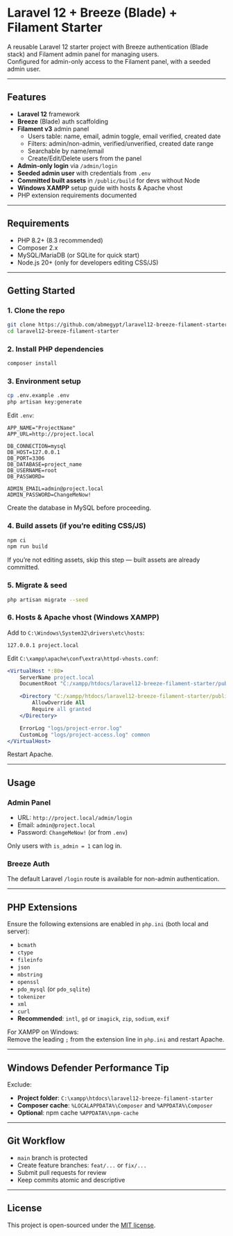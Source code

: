# Laravel 12 + Breeze (Blade) + Filament Starter

A reusable Laravel 12 starter project with Breeze authentication (Blade stack) and Filament admin panel for managing users.  
Configured for admin-only access to the Filament panel, with a seeded admin user.

---

## Features

- **Laravel 12** framework
- **Breeze** (Blade) auth scaffolding
- **Filament v3** admin panel
  - Users table: name, email, admin toggle, email verified, created date
  - Filters: admin/non-admin, verified/unverified, created date range
  - Searchable by name/email
  - Create/Edit/Delete users from the panel
- **Admin-only login** via `/admin/login`
- **Seeded admin user** with credentials from `.env`
- **Committed built assets** in `/public/build` for devs without Node
- **Windows XAMPP** setup guide with hosts & Apache vhost
- PHP extension requirements documented

---

## Requirements

- PHP 8.2+ (8.3 recommended)
- Composer 2.x
- MySQL/MariaDB (or SQLite for quick start)
- Node.js 20+ (only for developers editing CSS/JS)

---

## Getting Started

### 1. Clone the repo
```bash
git clone https://github.com/abmegypt/laravel12-breeze-filament-starter.git
cd laravel12-breeze-filament-starter
```

### 2. Install PHP dependencies
```bash
composer install
```

### 3. Environment setup
```bash
cp .env.example .env
php artisan key:generate
```
Edit `.env`:
```
APP_NAME="ProjectName"
APP_URL=http://project.local

DB_CONNECTION=mysql
DB_HOST=127.0.0.1
DB_PORT=3306
DB_DATABASE=project_name
DB_USERNAME=root
DB_PASSWORD=

ADMIN_EMAIL=admin@project.local
ADMIN_PASSWORD=ChangeMeNow!
```

Create the database in MySQL before proceeding.

### 4. Build assets (if you’re editing CSS/JS)
```bash
npm ci
npm run build
```
If you’re not editing assets, skip this step — built assets are already committed.

### 5. Migrate & seed
```bash
php artisan migrate --seed
```

### 6. Hosts & Apache vhost (Windows XAMPP)
Add to `C:\Windows\System32\drivers\etc\hosts`:
```
127.0.0.1 project.local
```

Edit `C:\xampp\apache\conf\extra\httpd-vhosts.conf`:
```apache
<VirtualHost *:80>
    ServerName project.local
    DocumentRoot "C:/xampp/htdocs/laravel12-breeze-filament-starter/public"

    <Directory "C:/xampp/htdocs/laravel12-breeze-filament-starter/public">
        AllowOverride All
        Require all granted
    </Directory>

    ErrorLog "logs/project-error.log"
    CustomLog "logs/project-access.log" common
</VirtualHost>
```
Restart Apache.

---

## Usage

### Admin Panel
- URL: `http://project.local/admin/login`
- Email: `admin@project.local`  
- Password: `ChangeMeNow!` (or from `.env`)

Only users with `is_admin = 1` can log in.

### Breeze Auth
The default Laravel `/login` route is available for non-admin authentication.

---

## PHP Extensions

Ensure the following extensions are enabled in `php.ini` (both local and server):
- `bcmath`
- `ctype`
- `fileinfo`
- `json`
- `mbstring`
- `openssl`
- `pdo_mysql` (or `pdo_sqlite`)
- `tokenizer`
- `xml`
- `curl`
- **Recommended**: `intl`, `gd` or `imagick`, `zip`, `sodium`, `exif`

For XAMPP on Windows:  
Remove the leading `;` from the extension line in `php.ini` and restart Apache.

---

## Windows Defender Performance Tip

Exclude:
- **Project folder**: `C:\xampp\htdocs\laravel12-breeze-filament-starter`
- **Composer cache**: `%LOCALAPPDATA%\Composer` and `%APPDATA%\Composer`
- **Optional**: npm cache `%APPDATA%\npm-cache`

---

## Git Workflow

- `main` branch is protected
- Create feature branches: `feat/...` or `fix/...`
- Submit pull requests for review
- Keep commits atomic and descriptive

---

## License
This project is open-sourced under the [MIT license](LICENSE).


